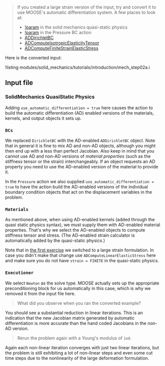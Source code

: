 > If you created a large strain version of the input, try and convert it to use
> MOOSE's automatic differentiation system. A few places to look at:
>
> - [!param](/Physics/SolidMechanics/QuasiStatic/QuasiStaticSolidMechanicsPhysics/use_automatic_differentiation) in the solid mechanics quasi-static physics
> - [!param](/BCs/Pressure/PressureAction/use_automatic_differentiation) in the Pressure BC action
> - [ADDirichletBC](ADDirichletBC.md)
> - [ADComputeIsotropicElasticityTensor](ComputeIsotropicElasticityTensor.md)
> - [ADComputeFiniteStrainElasticStress](ADComputeFiniteStrainElasticStress.md)

Here is the converted input:

!listing modules/solid_mechanics/tutorials/introduction/mech_step02a.i

## Input file

### SolidMechanics QuasiStatic Physics

Adding `use_automatic_differentiation = true` here causes the action to build
the automatic differentiation (AD) enabled versions of the materials, kernels,
and output objects it sets up.

### `BCs`

We replaced `DirichletBC` with the AD-enabled `ADDirichletBC` object. Note that
in general it is fine to mix AD and non-AD objects, although you might then end
up with a less than perfect Jacobian. Also keep in mind that you cannot use AD
and non-AD versions of *material properties* (such as the stiffness tensor or the
strain) interchangeably. If an object requests an AD property you need to use the
AD-enabled version of the material to provide it.

In the `Pressure` action we also supplied `use_automatic_differentiation = true`
to have the action build the AD-enabled versions of the individual boundary
condition objects that act on the displacement variables in the problem.

### `Materials`

As mentioned above, when using AD-enabled kernels (added through the quasi static
physics syntax), we must supply them with AD-enabled material properties. That's why we
select the AD-enabled objects to compute stiffness tensor and stress. (The
AD-enabled strain calculator is automatically added by the quasi-static physics.)

Note that in [the first exercise](solid_mechanics/tutorials/introduction/answer02a.md)
we switched to a large strain formulation. In case you didn't make that change
use `ADComputeLinearElasticStress` here and make sure you do not have `strain =
FINITE` in the quasi-static physics.

### `Executioner`

We select `Newton` as the solve type. MOOSE actually sets up the appropriate
preconditioning block for us automatically in this case, which is why we
removed it from the input file here.

> What did you observe when you ran the converted example?

You should see a substantial reduction in linear iterations. This is an
indication that the new Jacobian matrix generated by automatic differentiation
is more accurate than the hand coded Jacobians in the non-AD version.

> Rerun the problem again with a Young's modulus of `1e8`.

Again each non-linear iteration converges with just two linear iterations, but
the problem is still exhibiting a lot of non-linear steps and even some cut time
steps due to the nonlinearity of the large deformation formulation.
